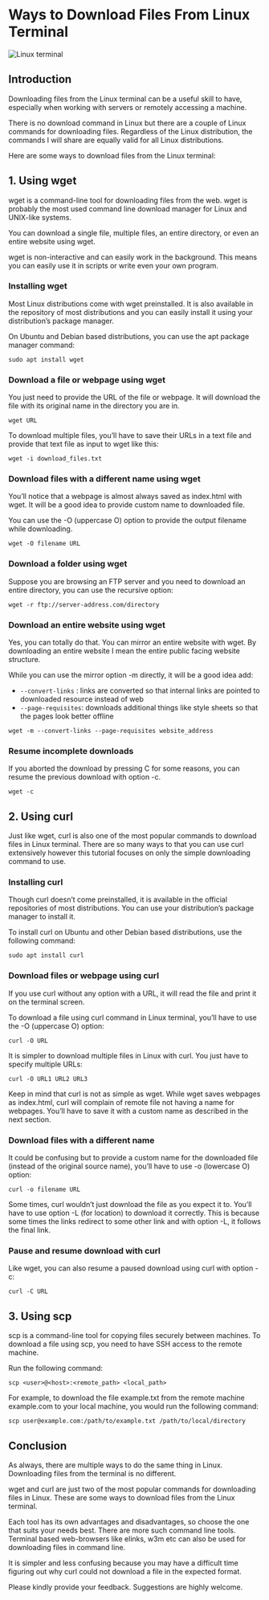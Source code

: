 # Ways to Download Files From Linux Terminal

![Linux terminal](https://bigstep.com/assets/images/blog/command-line-editors-linux.jpg)

## Introduction

Downloading files from the Linux terminal can be a useful skill to have, especially when working with servers or remotely accessing a machine.

There is no download command in Linux but there are a couple of Linux commands for downloading files. Regardless of the Linux distribution, the commands I will share are equally valid for all Linux distributions.

Here are some ways to download files from the Linux terminal:

## 1. Using wget

wget is a command-line tool for downloading files from the web. wget is probably the most used command line download manager for Linux and UNIX-like systems. 

You can download a single file, multiple files, an entire directory, or even an entire website using wget.

wget is non-interactive and can easily work in the background. This means you can easily use it in scripts or write even your own program.

### Installing wget

Most Linux distributions come with wget preinstalled. It is also available in the repository of most distributions and you can easily install it using your distribution’s package manager.

On Ubuntu and Debian based distributions, you can use the apt package manager command:

```
sudo apt install wget
```

### Download a file or webpage using wget

You just need to provide the URL of the file or webpage. It will download the file with its original name in the directory you are in.

```
wget URL
```

To download multiple files, you’ll have to save their URLs in a text file and provide that text file as input to wget like this:

```
wget -i download_files.txt
```

### Download files with a different name using wget

You’ll notice that a webpage is almost always saved as index.html with wget. It will be a good idea to provide custom name to downloaded file.

You can use the -O (uppercase O) option to provide the output filename while downloading.

```
wget -O filename URL
```

### Download a folder using wget

Suppose you are browsing an FTP server and you need to download an entire directory, you can use the recursive option:

```
wget -r ftp://server-address.com/directory
```

### Download an entire website using wget

Yes, you can totally do that. You can mirror an entire website with wget. By downloading an entire website I mean the entire public facing website structure.

While you can use the mirror option -m directly, it will be a good idea add:

- `--convert-links` : links are converted so that internal links are pointed to downloaded resource instead of web
- `--page-requisites`: downloads additional things like style sheets so that the pages look better offline

```
wget -m --convert-links --page-requisites website_address
```

### Resume incomplete downloads 

If you aborted the download by pressing C for some reasons, you can resume the previous download with option -c.

```
wget -c
```

## 2. Using curl

Just like wget, curl is also one of the most popular commands to download files in Linux terminal. There are so many ways to that you can use curl extensively however this tutorial focuses on only the simple downloading command to use.

### Installing curl

Though curl doesn’t come preinstalled, it is available in the official repositories of most distributions. You can use your distribution’s package manager to install it.

To install curl on Ubuntu and other Debian based distributions, use the following command:

```
sudo apt install curl
```

### Download files or webpage using curl

If you use curl without any option with a URL, it will read the file and print it on the terminal screen.

To download a file using curl command in Linux terminal, you’ll have to use the -O (uppercase O) option:

```
curl -O URL
```

It is simpler to download multiple files in Linux with curl. You just have to specify multiple URLs:

```
curl -O URL1 URL2 URL3 
```

Keep in mind that curl is not as simple as wget. While wget saves webpages as index.html, curl will complain of remote file not having a name for webpages. You’ll have to save it with a custom name as described in the next section.

### Download files with a different name

It could be confusing but to provide a custom name for the downloaded file (instead of the original source name), you’ll have to use -o (lowercase O) option:

```
curl -o filename URL
```

Some times, curl wouldn’t just download the file as you expect it to. You’ll have to use option -L (for location) to download it correctly. This is because some times the links redirect to some other link and with option -L, it follows the final link.

### Pause and resume download with curl

Like wget, you can also resume a paused download using curl with option -c:

```
curl -C URL
```

## 3. Using scp

scp is a command-line tool for copying files securely between machines. To download a file using scp, you need to have SSH access to the remote machine.

Run the following command:

```
scp <user>@<host>:<remote_path> <local_path>
```

For example, to download the file example.txt from the remote machine example.com to your local machine, you would run the following command:

```
scp user@example.com:/path/to/example.txt /path/to/local/directory
```

## Conclusion

As always, there are multiple ways to do the same thing in Linux. Downloading files from the terminal is no different.

wget and curl are just two of the most popular commands for downloading files in Linux. These are some ways to download files from the Linux terminal.

Each tool has its own advantages and disadvantages, so choose the one that suits your needs best. There are more such command line tools. Terminal based web-browsers like elinks, w3m etc can also be used for downloading files in command line.

It is simpler and less confusing because you may have a difficult time figuring out why curl could not download a file in the expected format.

Please kindly provide your feedback. Suggestions are highly welcome.
```
